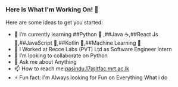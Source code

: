 ### Here is What I'm Working On! 👋



Here are some ideas to get you started:
- 🌱 I’m currently learning ##Python 🐍 ,##Java ☕,##React Js 🎇,##JavaScript 🧃,##Kotlin 🎃,##Machine Learning 🤖
- 🔭 I Worked at Recce Labs (PVT) Ltd as Software Engineer Intern 
- 👯 I’m looking to collaborate on Python
- 💬 Ask me about Anything
- 📫 How to reach me:pasindu.17@itfac.mrt.ac.lk
- ⚡ Fun fact: I'm Always looking for Fun on Everything What i do 

